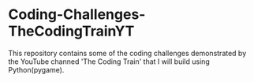 # Coding-Challenges-TheCodingTrainYT
This repository contains some of the coding challenges demonstrated by the YouTube channed 'The Coding Train' that I will build using Python(pygame).
